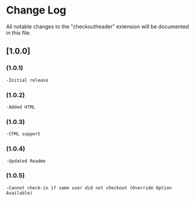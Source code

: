 # Change Log
All notable changes to the "checkoutheader" extension will be documented in this file.

## [1.0.0]
### (1.0.1)
    -Initial release
### (1.0.2)
    -Added HTML
### (1.0.3)
    -CFML support
### (1.0.4)
    -Updated Readme
### (1.0.5)
    -Cannot check-in if same user did not checkout (Override Option Available)
